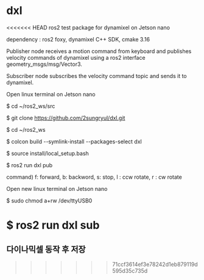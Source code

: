 # dxl

<<<<<<< HEAD
ros2 test package for dynamixel on Jetson nano

dependency : ros2 foxy, dynamixel C++ SDK, cmake 3.16

Publisher node receives a motion command from keyboard and publishes velocity commands of dynamixel using a ros2 interface geometry_msgs/msg/Vector3.

Subscriber node subscribes the velocity command topic and sends it to dynamixel.

Open linux terminal on Jetson nano

$ cd ~/ros2_ws/src

$ git clone https://github.com/2sungryul/dxl.git

$ cd ~/ros2_ws

$ colcon build --symlink-install --packages-select dxl

$ source install/local_setup.bash

$ ros2 run dxl pub

command) f: forward, b: backword, s: stop, l : ccw rotate, r : cw rotate

Open new linux terminal on Jetson nano

$ sudo chmod a+rw /dev/ttyUSB0

$ ros2 run dxl sub
=======
## 다이나믹셀 동작 후 저장
>>>>>>> 71ccf3614ef3e78242d1eb879119d595d35c735d
